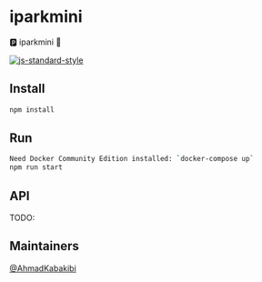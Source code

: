 # iparkmini
:parking: iparkmini :blue_car:

[![js-standard-style](https://img.shields.io/badge/code%20style-standard-brightgreen.svg?style=flat)](https://github.com/feross/standard)

## Install
```sh
npm install
```
## Run
```sh
Need Docker Community Edition installed: `docker-compose up`
npm run start
```

## API
TODO:


## Maintainers

[@AhmadKabakibi](https://github.com/AhmadKabakibi)